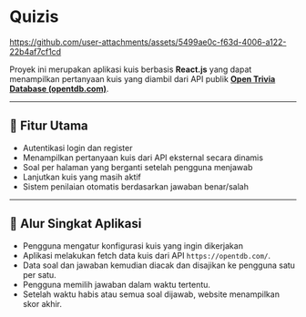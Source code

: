 # Quizis

https://github.com/user-attachments/assets/5499ae0c-f63d-4006-a122-22b4af7cf1cd

Proyek ini merupakan aplikasi kuis berbasis **React.js** yang dapat menampilkan pertanyaan kuis yang diambil dari API publik **[Open Trivia Database (opentdb.com)](https://opentdb.com/)**.

---

## 🚀 Fitur Utama
- Autentikasi login dan register
- Menampilkan pertanyaan kuis dari API eksternal secara dinamis  
- Soal per halaman yang berganti setelah pengguna menjawab
- Lanjutkan kuis yang masih aktif
- Sistem penilaian otomatis berdasarkan jawaban benar/salah  

---

## 🧩 Alur Singkat Aplikasi
- Pengguna mengatur konfigurasi kuis yang ingin dikerjakan
- Aplikasi melakukan fetch data kuis dari API `https://opentdb.com/`.  
- Data soal dan jawaban kemudian diacak dan disajikan ke pengguna satu per satu.  
- Pengguna memilih jawaban dalam waktu tertentu.  
- Setelah waktu habis atau semua soal dijawab, website menampilkan skor akhir.  
